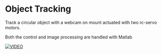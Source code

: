 # Object Tracking

Track a circular object with a webcam on mount actuated with two rc-servo motors.

Both the control and image processing are handled with Matlab

[![VIDEO](https://img.youtube.com/vi/0xkd7LGF9EY/0.jpg)](https://www.youtube.com/watch?v=0xkd7LGF9EY&feature=youtu.be)
